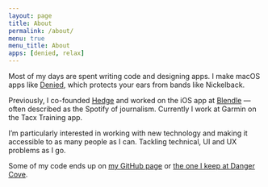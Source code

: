 ```yaml
---
layout: page
title: About
permalink: /about/
menu: true
menu_title: About
apps: [denied, relax]
---
```


Most of my days are spent writing code and designing apps. I make macOS apps like [Denied](https://www.dangercove.com/denied), which protects your ears from bands like Nickelback.

Previously, I co-founded [Hedge](https://hedge.video) and worked on the iOS app at [Blendle](https://blendle.com) &mdash; often described as the Spotify of journalism. Currently I work at Garmin on the Tacx Training app.

I’m particularly interested in working with new technology and making it accessible to as many people as I can. Tackling technical, UI and UX problems as I go.

Some of my code ends up on [my GitHub page](https://www.github.com/boyvanamstel) or [the one I keep at Danger Cove](https://www.github.com/dangercove).
